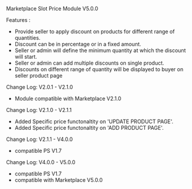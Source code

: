 Marketplace Slot Price Module V5.0.0

Features :
- Provide seller to apply discount on products for different range of quantities.
- Discount can be in percentage or in a fixed amount.
- Seller or admin will define the minimum quantity at which the discount will start.
- Seller or admin  can add multiple discounts on single product.
- Discounts on different range of quantity will be displayed to buyer on seller product page

Change Log: V2.0.1 - V2.1.0
- Module compatible with Marketplace V2.1.0

Change Log: V2.1.0 - V2.1.1
- Added Specific price functonaltity on 'UPDATE PRODUCT PAGE'.
- Added Specific price functonaltity on 'ADD PRODUCT PAGE'.

Change Log: V2.1.1 - V4.0.0
- compatible PS V1.7

Change Log: V4.0.0 - V5.0.0
- compatible PS V1.7
- compatible with Marketplace V5.0.0
